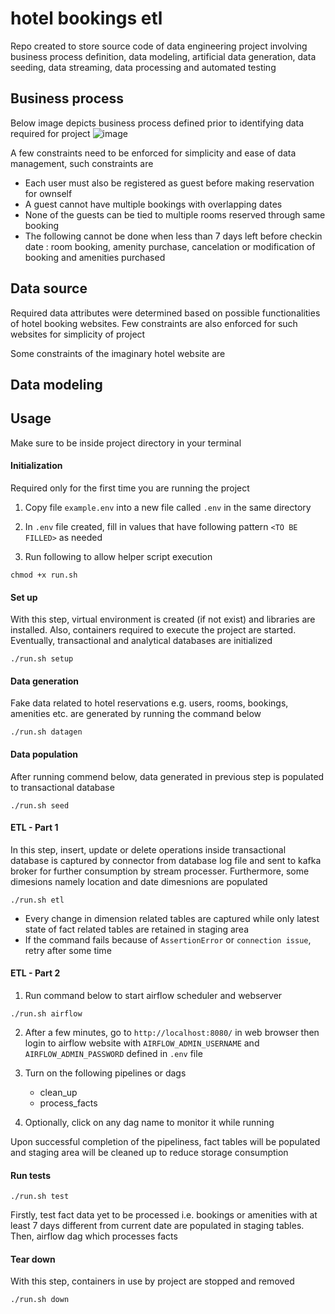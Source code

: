 # hotel bookings etl

Repo created to store source code of data engineering project involving business process definition, data modeling, artificial data generation, data seeding, data streaming, data processing and automated testing

## Business process
Below image depicts business process defined prior to identifying data required for project
![image](https://github.com/ppkgtmm/hotel-bookings-etl/assets/57994731/97fd9e49-0245-4c5c-8aae-4c9a35cfbd6e)


A few constraints need to be enforced for simplicity and ease of data management, such constraints are
- Each user must also be registered as guest before making reservation for ownself
- A guest cannot have multiple bookings with overlapping dates
- None of the guests can be tied to multiple rooms reserved through same booking
- The following cannot be done when less than 7 days left before checkin date : room booking, amenity purchase, cancelation or modification of booking and amenities purchased 



## Data source
Required data attributes were determined based on possible functionalities of hotel booking websites. Few constraints are also enforced for such websites for simplicity of project

Some constraints of the imaginary hotel website are




## Data modeling

## Usage

Make sure to be inside project directory in your terminal

#### Initialization

Required only for the first time you are running the project

1. Copy file `example.env` into a new file called `.env` in the same directory
   
2. In `.env` file created, fill in values that have following pattern `<TO BE FILLED>` as needed 

3. Run following to allow helper script execution

```
chmod +x run.sh
```

#### Set up

With this step, virtual environment is created (if not exist) and libraries are installed. Also, containers required to execute the project are started. Eventually, transactional and analytical databases are initialized

```
./run.sh setup
```

#### Data generation

Fake data related to hotel reservations e.g. users, rooms, bookings, amenities etc. are generated by running the command below

```
./run.sh datagen
```

#### Data population

After running commend below, data generated in previous step is populated to transactional database

```
./run.sh seed
```

#### ETL - Part 1

In this step, insert, update or delete operations inside transactional database is captured by connector from database log file and sent to kafka broker for further consumption by stream processer. Furthermore, some dimesions namely location and date dimesnions are populated

```
./run.sh etl
```


- Every change in dimension related tables are captured while only latest state of fact related tables are retained in staging area
- If the command fails because of `AssertionError` or `connection issue`, retry after some time

#### ETL - Part 2 

1. Run command below to start airflow scheduler and webserver
```
./run.sh airflow
```

2. After a few minutes, go to `http://localhost:8080/` in web browser then login to airflow website with `AIRFLOW_ADMIN_USERNAME` and `AIRFLOW_ADMIN_PASSWORD` defined in `.env` file
   
3. Turn on the following pipelines or dags
   - clean_up
   - process_facts

4. Optionally, click on any dag name to monitor it while running

Upon successful completion of the pipeliness, fact tables will be populated and staging area will be cleaned up to reduce storage consumption

#### Run tests
```
./run.sh test
```
Firstly, test fact data yet to be processed i.e. bookings or amenities with at least 7 days different from current date are populated in staging tables. Then, airflow dag which processes facts

#### Tear down

With this step, containers in use by project are stopped and removed

```
./run.sh down
```
